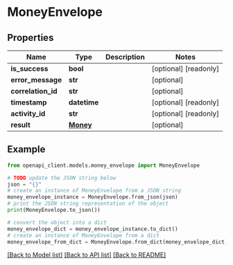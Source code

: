 # MoneyEnvelope


## Properties

Name | Type | Description | Notes
------------ | ------------- | ------------- | -------------
**is_success** | **bool** |  | [optional] [readonly] 
**error_message** | **str** |  | [optional] 
**correlation_id** | **str** |  | [optional] 
**timestamp** | **datetime** |  | [optional] [readonly] 
**activity_id** | **str** |  | [optional] [readonly] 
**result** | [**Money**](Money.md) |  | [optional] 

## Example

```python
from openapi_client.models.money_envelope import MoneyEnvelope

# TODO update the JSON string below
json = "{}"
# create an instance of MoneyEnvelope from a JSON string
money_envelope_instance = MoneyEnvelope.from_json(json)
# print the JSON string representation of the object
print(MoneyEnvelope.to_json())

# convert the object into a dict
money_envelope_dict = money_envelope_instance.to_dict()
# create an instance of MoneyEnvelope from a dict
money_envelope_from_dict = MoneyEnvelope.from_dict(money_envelope_dict)
```
[[Back to Model list]](../README.md#documentation-for-models) [[Back to API list]](../README.md#documentation-for-api-endpoints) [[Back to README]](../README.md)


